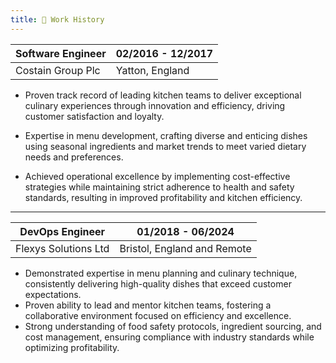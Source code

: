 ```yaml
---
title: 💼 Work History
---
```


| **Software Engineer** | 02/2016 - 12/2017 |
| --------------------- | ----------------- |
| Costain Group Plc     | Yatton, England   |

- Proven track record of leading kitchen teams to deliver exceptional culinary experiences through innovation and efficiency, driving customer satisfaction and loyalty.

- Expertise in menu development, crafting diverse and enticing dishes using seasonal ingredients and market trends to meet varied dietary needs and preferences.

- Achieved operational excellence by implementing cost-effective strategies while maintaining strict adherence to health and safety standards, resulting in improved profitability and kitchen efficiency.

---

| **DevOps Engineer**  | 01/2018 - 06/2024           |
| -------------------- | --------------------------- |
| Flexys Solutions Ltd | Bristol, England and Remote |

- Demonstrated expertise in menu planning and culinary technique, consistently delivering high-quality dishes that exceed customer expectations.
- Proven ability to lead and mentor kitchen teams, fostering a collaborative environment focused on efficiency and excellence.
- Strong understanding of food safety protocols, ingredient sourcing, and cost management, ensuring compliance with industry standards while optimizing profitability.
